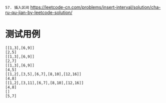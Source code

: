 
`57. 插入区间` https://leetcode-cn.com/problems/insert-interval/solution/cha-ru-qu-jian-by-leetcode-solution/

# 测试用例

```
[[1,3],[6,9]]
[2,5]
[[1,3],[6,9]]
[2,7]
[[1,3],[6,9]]
[4,5]
[[1,2],[3,5],[6,7],[8,10],[12,16]]
[4,8]
[[1,2],[3,11],[6,7],[8,10],[12,16]]
[4,8]
[]
[5,7]
```

